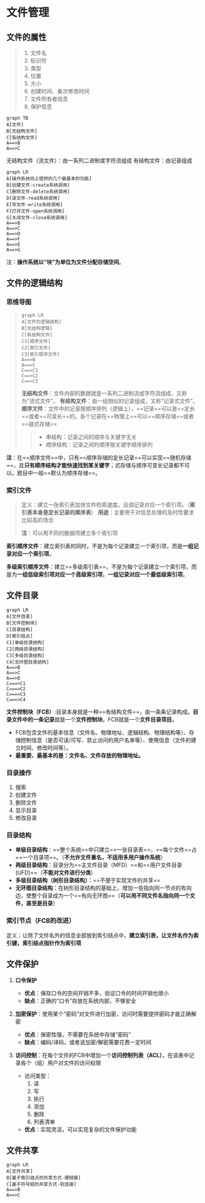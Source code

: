 # 文件管理
## 文件的属性
> 1. 文件名
> 2. 标识符
> 3. 类型
> 4. 位置
> 5. 大小
> 6. 创建时间、桑次修改时间
> 7. 文件所有者信息
> 8. 保护信息

```mermaid
graph TB
A[文件]
B[无结构文件]
C[有结构文件]
A==>B
A==>C
```
无结构文件（流文件）：由一系列二进制或字符流组成
有结构文件：由记录组成


```mermaid
graph LR
A[操作系统向上提供的几个最基本的功能]
B[创建文件-create系统调用]
C[删除文件-delete系统调用]
D[读文件-read系统调用]
E[写文件-write系统调用]
F[打开文件-open系统调用]
G[关闭文件-close系统调用]
A==>B
A==>C
A==>D
A==>F
A==>E
A==>G
```

注：**操作系统以“块”为单位为文件分配存储空间**。

## 文件的逻辑结构

### 思维导图

>  ```mermaid
>  graph LR
>  A[文件的逻辑结构]
>  B[无结构逻辑]
>  C[有结构文件]
>  C1[顺序文件]
>  C2[索引文件]
>  C3[索引顺序文件]
>  A==>B
>  A==>C
>  C==>C1
>  C==>C2
>  C==>C3
>  ```
> **无结构文件**：文件内部的数据就是一系列二进制流或字符流组成，又称为“流式文件”。
>  **有结构文件**：由一组相似的记录组成，又称“记录式文件”。
>  **顺序文件**：文件中的记录按顺序排列（逻辑上），==记录==可以是==定长==或者==可变长==的。各个记录在==物理上==可以==顺序存储==或者==链式存储==
>  > - 串结构：记录之间的顺序与关键字无关
>  > - 顺序结构：记录之间的顺序按关键字顺序排列


**注**：在==顺序文件==中，只有==顺序存储的定长记录==可以实现==随机存储==，且**只有顺序结构才能快速找到某关键字**；式存储与顺序可变长记录都不可以。题目中一般==默认为顺序存储==。

### 索引文件
> 定义：建立一张索引表加快文件检索速度。没调记录对应一个索引项。（**索引表本身是定长记录的顺序表**）
> **用途**：主要用于对信息处理的及时性要求比较高的场合
> 
> **注**：可以用不同的数据项建立多个索引项
 
**索引顺序文件**：建立索引表的同时，不是为每个记录建立一个索引项，而是**一组记录对应一个索引项**。

**多级索引顺序文件**：建立==多级索引表==，不是为每个记录建立一个索引项，而是为**一组低级索引项对应一个高级索引项**，**一组记录对应一个最低级索引项**。

## 文件目录

```mermaid 
graph LR
A[文件目录]
B[文件控制块]
C[目录结构]
D[索引结点]
C1[单级目录结构]
C2[两级目录结构]
C3[多级目录结构]
C4[无环图目录结构]
A==>B
A==>C
A==>D
C===>C1
C===>C2
C===>C3
C===>C4
```
**文件控制块（FCB）**:目录本身就是一种==有结构文件==，由一条条记录构成。**目录文件中的一条记录**就是一个**文件控制块**。FCB就是一个**文件目录项目**。
- FCB包含文件的基本信息（文件名、物理地址、逻辑结构、物理结构等）、存储控制信息（是否可读/可写、禁止访问的用户名单等）、使用信息（文件的建立时间、修改时间等）。
- **最重要、最基本的是：文件名、文件存放的物理地址。**

### 目录操作
1. 搜索
2. 创建文件
3. 删除文件
4. 显示目录
5. 修改目录

### 目录结构

- **单级目录结构**：==整个系统==中只建立==一张目录表==，==每个文件==占==一个目录项==。（**不允许文件重名，不适用多用户操作系统**）
- **两级目录结构**：目录分为==主文件目录（MFD）==和==用户文件目录(UFD)==（**不能对文件进行分类**）
- **多级目录结构（树形目录结构）**：==不便于实现文件的共享==
- **无环图目录结构**：在树形目录结构的基础上，增加一些指向同一节点的有向边，使整个目录成为一个==有向无环图==（**可以用不同文件名指向同一个文件，甚至是目录**）

### 索引节点（FCB的改进）
定义：让除了文件名外的信息全部放到索引结点中，**建立索引表，让文件名作为索引键，索引结点指针作为索引项**


## 文件保护

1. **口令保护**
	- **优点**：保存口令的空间开销不多，验证口令的时间开销也很小
	- **缺点**：正确的“口令”存放在系统内部，不够安全
2. **加密保护**：使用某个“密码”对文件进行加密，访问时需要提供密码才能正确解密
	- **优点**：保密性强，不需要在系统中存储“密码”
	- **缺点**：编码/译码，或者说加密/解密需要花费一定时间

3. **访问控制**：在每个文件的FCB中增加一个**访问控制列表（ACL）**，在该表中记录各个（组）用户对文件的访问权限
	- 访问类型：
		1. 读
		2. 写
		3. 执行
		4. 添加
		5. 删除
		6. 列表清单
	- **优点**：实现灵活，可以实现复杂的文件保护功能

## 文件共享
```mermaid
graph LR
A[文件共享]
B[基于索引结点的共享方式-硬链接]
C[基于符号链的共享方式-软连接]
A==>B
A==>C
```
<!--stackedit_data:
eyJoaXN0b3J5IjpbLTQwMzMyNDQwNiwxMDczODExOTAwLC04NT
EyMzQxMywtMTk3Nzg3NDQsNTU0NzMxMTI3LC02NDgxNTc4Njcs
LTIwMTA4Mzg5OTUsLTExMTc2MDk1ODcsLTE3NjM2MDk2MTQsLT
IwODg3NDY2MTJdfQ==
-->